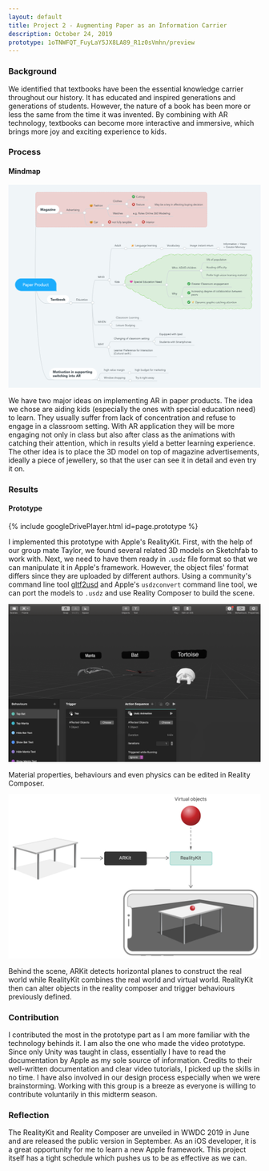 ```yaml
---
layout: default
title: Project 2 - Augmenting Paper as an Information Carrier
description: October 24, 2019
prototype: 1oTNWFQT_FuyLaY5JX8LA89_R1z0sVmhn/preview
---
```


### Background

We identified that textbooks have been the essential knowledge carrier throughout our history. It has educated and inspired generations and generations of students. However, the nature of a book has been more or less the same from the time it was invented. By combining with AR technology, textbooks can become more interactive and immersive, which brings more joy and exciting experience to kids.



### Process

#### Mindmap

![mindmap](./assets/images/project-2/mindmap.png)

We have two major ideas on implementing AR in paper products. The idea we chose are aiding kids (especially the ones with special education need) to learn. They usually suffer from lack of concentration and refuse to engage in a classroom setting. With AR application they will be more engaging not only in class but also after class as the animations with catching their attention, which in results yield a better learning experience. The other idea is to place the 3D model on top of magazine advertisements, ideally a piece of jewellery, so that the user can see it in detail and even try it on.



### Results

#### Prototype

{% include googleDrivePlayer.html id=page.prototype %}

I implemented this prototype with Apple's RealityKit. First, with the help of our group mate Taylor, we found several related 3D models on Sketchfab to work with. Next, we need to have them ready in `.usdz` file format so that we can manipulate it in Apple's framework. However, the object files' format differs since they are uploaded by different authors. Using a community's command line tool [gltf2usd](https://github.com/kcoley/gltf2usd) and Apple's `usdzconvert` command line tool, we can port the models to `.usdz` and use Reality Composer to build the scene.

![reality composer](./assets/images/project-2/reality_composer.png)

Material properties, behaviours and even physics can be edited in Reality Composer.

![reality kit](./assets/images/project-2/reality_kit.png)

Behind the scene, ARKit detects horizontal planes to construct the real world while RealityKit combines the real world and virtual world. RealityKit then can alter objects in the reality composer and trigger behaviours previously defined.



### Contribution

I contributed the most in the prototype part as I am more familiar with the technology behinds it. I am also the one who made the video prototype. Since only Unity was taught in class, essentially I have to read the documentation by Apple as my sole source of information. Credits to their well-written documentation and clear video tutorials, I picked up the skills in no time. I have also involved in our design process especially when we were brainstorming. Working with this group is a breeze as everyone is willing to contribute voluntarily in this midterm season.



### Reflection

The RealityKit and Reality Composer are unveiled in WWDC 2019 in June and are released the public version in September. As an iOS developer, it is a great opportunity for me to learn a new Apple framework. This project itself has a tight schedule which pushes us to be as effective as we can.